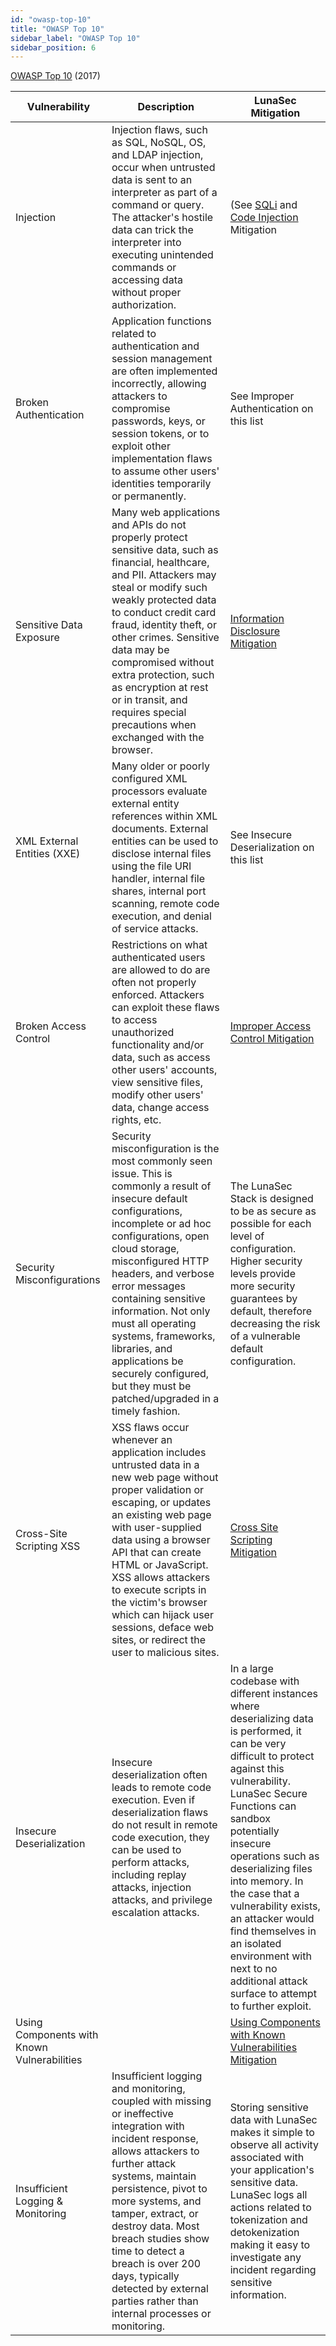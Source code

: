 ```yaml
---
id: "owasp-top-10"
title: "OWASP Top 10"
sidebar_label: "OWASP Top 10"
sidebar_position: 6
---
```

<!--
  ~ Copyright by LunaSec (owned by Refinery Labs, Inc)
  ~
  ~ Licensed under the Creative Commons Attribution-ShareAlike 4.0 International
  ~ (the "License"); you may not use this file except in compliance with the
  ~ License. You may obtain a copy of the License at
  ~
  ~ https://creativecommons.org/licenses/by-sa/4.0/legalcode
  ~
  ~ See the License for the specific language governing permissions and
  ~ limitations under the License.
  ~
-->
[OWASP Top 10](https://owasp.org/www-project-top-ten/) (2017)

| Vulnerability | Description | LunaSec Mitigation |
| --- | --- | --- |
| Injection | Injection flaws, such as SQL, NoSQL, OS, and LDAP injection, occur when untrusted data is sent to an interpreter as part of a command or query. The attacker&#39;s hostile data can trick the interpreter into executing unintended commands or accessing data without proper authorization. | (See [SQLi](./vulns-and-mitigations.md#sql-injection) and [Code Injection](./vulns-and-mitigations.md#code-injection) Mitigation |
| Broken Authentication | Application functions related to authentication and session management are often implemented incorrectly, allowing attackers to compromise passwords, keys, or session tokens, or to exploit other implementation flaws to assume other users&#39; identities temporarily or permanently. | See Improper Authentication on this list |
| Sensitive Data Exposure | Many web applications and APIs do not properly protect sensitive data, such as financial, healthcare, and PII. Attackers may steal or modify such weakly protected data to conduct credit card fraud, identity theft, or other crimes. Sensitive data may be compromised without extra protection, such as encryption at rest or in transit, and requires special precautions when exchanged with the browser. | [Information Disclosure Mitigation](./vulns-and-mitigations.md#information-disclosure) |
| XML External Entities (XXE) | Many older or poorly configured XML processors evaluate external entity references within XML documents. External entities can be used to disclose internal files using the file URI handler, internal file shares, internal port scanning, remote code execution, and denial of service attacks. | See Insecure Deserialization on this list |
| Broken Access Control | Restrictions on what authenticated users are allowed to do are often not properly enforced. Attackers can exploit these flaws to access unauthorized functionality and/or data, such as access other users&#39; accounts, view sensitive files, modify other users&#39; data, change access rights, etc. | [Improper Access Control Mitigation](./vulns-and-mitigations.md#improper-access-control) |
| Security Misconfigurations | Security misconfiguration is the most commonly seen issue. This is commonly a result of insecure default configurations, incomplete or ad hoc configurations, open cloud storage, misconfigured HTTP headers, and verbose error messages containing sensitive information. Not only must all operating systems, frameworks, libraries, and applications be securely configured, but they must be patched/upgraded in a timely fashion. | The LunaSec Stack is designed to be as secure as possible for each level of configuration. Higher security levels provide more security guarantees by default, therefore decreasing the risk of a vulnerable default configuration. |
| Cross-Site Scripting XSS | XSS flaws occur whenever an application includes untrusted data in a new web page without proper validation or escaping, or updates an existing web page with user-supplied data using a browser API that can create HTML or JavaScript. XSS allows attackers to execute scripts in the victim&#39;s browser which can hijack user sessions, deface web sites, or redirect the user to malicious sites. | [Cross Site Scripting Mitigation](./vulns-and-mitigations.md#cross-site-scripting-xss) |
| Insecure Deserialization | Insecure deserialization often leads to remote code execution. Even if deserialization flaws do not result in remote code execution, they can be used to perform attacks, including replay attacks, injection attacks, and privilege escalation attacks. | In a large codebase with different instances where deserializing data is performed, it can be very difficult to protect against this vulnerability. LunaSec Secure Functions can sandbox potentially insecure operations such as deserializing files into memory. In the case that a vulnerability exists, an attacker would find themselves in an isolated environment with next to no additional attack surface to attempt to further exploit. |
| Using Components with Known Vulnerabilities | | [Using Components with Known Vulnerabilities Mitigation](./vulns-and-mitigations.md#using-components-with-known-vulnerabilities) |
| Insufficient Logging &amp; Monitoring | Insufficient logging and monitoring, coupled with missing or ineffective integration with incident response, allows attackers to further attack systems, maintain persistence, pivot to more systems, and tamper, extract, or destroy data. Most breach studies show time to detect a breach is over 200 days, typically detected by external parties rather than internal processes or monitoring. | Storing sensitive data with LunaSec makes it simple to observe all activity associated with your application&#39;s sensitive data. LunaSec logs all actions related to tokenization and detokenization making it easy to investigate any incident regarding sensitive information. |
